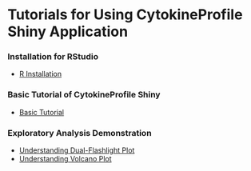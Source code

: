 # Tutorials for Using CytokineProfile Shiny Application

### Installation for RStudio 
* [R Installation](https://shinyinfo.cytokineprofile.org/articles/R_installation.html)

### Basic Tutorial of CytokineProfile Shiny
* [Basic Tutorial](https://shinyinfo.cytokineprofile.org/articles/Basic-Tutorial-of-CytokineProfile-Shiny.html)

### Exploratory Analysis Demonstration
* [Understanding Dual-Flashlight Plot](https://shinyinfo.cytokineprofile.org/articles/Understanding-Dual-Flashlight-Plot.html)
* [Understanding Volcano Plot](https://shinyinfo.cytokineprofile.org/articles/Understanding-Volcano-Plot.html)

